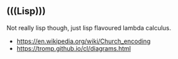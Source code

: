 ## (((Lisp)))

Not really lisp though, just lisp flavoured lambda calculus.

* https://en.wikipedia.org/wiki/Church_encoding
* https://tromp.github.io/cl/diagrams.html


